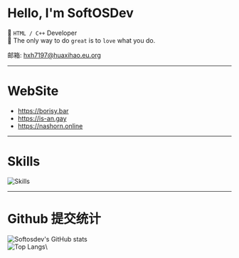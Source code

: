 # Hello, I'm SoftOSDev

👦 `HTML / C++` Developer\
📝 The only way to do `great` is to `love` what you do.

邮箱: [hxh7197@huaxihao.eu.org](mailto:hxh7197@huaxihao.eu.org)

---

# WebSite
 - https://borisy.bar
 - https://is-an.gay
 - https://nashorn.online
---

# Skills

![Skills](https://borisy.bar/static/svg/skillPc.svg)

---

# Github 提交统计
![Softosdev's GitHub stats](https://github-readme-stats.vercel.app/api?username=softosdev\&rank_icon=percentile\&bg_color=30,e96443,904e95\&title_color=fff\&text_color=fff\&locale=cn)\
![Top Langs](https://github-readme-stats.vercel.app/api/top-langs/?username=SoftOSDev&layout=donut\&bg_color=30,e96443,904e95\&title_color=fff\&text_color=fff\&locale=cn)\
